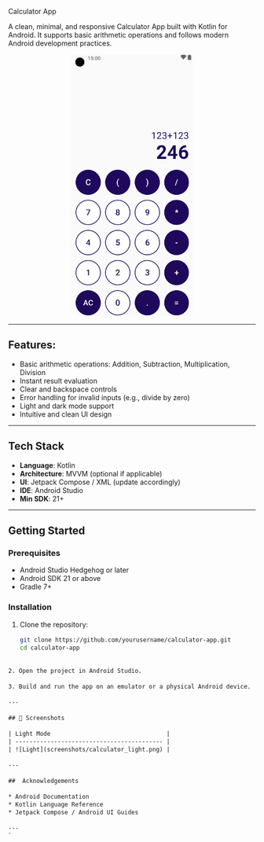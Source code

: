 
Calculator App

A clean, minimal, and responsive Calculator App built with Kotlin for Android. It supports basic arithmetic operations and follows modern Android development practices.

<p align="center">
  <img src="Screenshot (213).png" width="250" alt="Calculator Light Mode Screenshot"/>
</p>

---

 ## Features:

- Basic arithmetic operations: Addition, Subtraction, Multiplication, Division
- Instant result evaluation
- Clear and backspace controls
- Error handling for invalid inputs (e.g., divide by zero)
- Light and dark mode support
- Intuitive and clean UI design

---

## Tech Stack

- **Language**: Kotlin
- **Architecture**: MVVM (optional if applicable)
- **UI**: Jetpack Compose / XML (update accordingly)
- **IDE**: Android Studio
- **Min SDK**: 21+

---

##  Getting Started

### Prerequisites

- Android Studio Hedgehog or later
- Android SDK 21 or above
- Gradle 7+

### Installation

1. Clone the repository:
   ```bash
   git clone https://github.com/yourusername/calculator-app.git
   cd calculator-app
````

2. Open the project in Android Studio.

3. Build and run the app on an emulator or a physical Android device.

---

## 📸 Screenshots

| Light Mode                                 | 
| ------------------------------------------ | 
| ![Light](screenshots/calculator_light.png) | 

---

##  Acknowledgements

* Android Documentation
* Kotlin Language Reference
* Jetpack Compose / Android UI Guides

---
`
